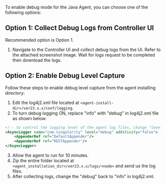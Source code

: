 

To enable debug mode for the Java Agent, you can choose one of the following options:

## Option 1: Collect Debug Logs from Controller UI

Recommended option is Option 1.

1. Navigate to the Controller UI and collect debug logs from the UI. Refer to the attached screenshot image. Wait for logs request to be completed then download the logs.

## Option 2: Enable Debug Level Capture

Follow these steps to enable debug level capture from the agent installing directory:

1. Edit the log4j2.xml file located at `<agent-install-dir>/ver23.x.x/conf/logging`.
2. To turn debug logging ON, replace "info" with "debug" in log4j2.xml file as shown below:

```xml
<!-- to control the logging level of the agent log files, change "level" attribute. level="all|trace|debug|info|warn|error" -->
<AsyncLogger name="com.singularity" level="debug" additivity="false">
    <AppenderRef ref="DefaultAppender"/>
    <AppenderRef ref="RESTAppender"/>
</AsyncLogger>
```

3. Allow the agent to run for 10 minutes.
4. Zip the entire folder located at `<agent_installation_dir>/ver23.x.x/logs/<node>` and send us the log files.
5. After collecting logs, change the "debug" back to "info" in log4j2.xml.